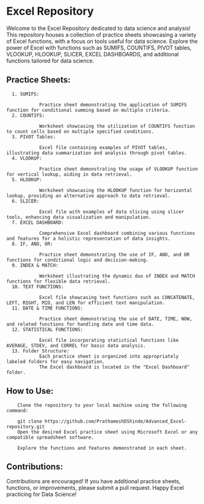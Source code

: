  # Excel Repository
Welcome to the Excel Repository dedicated to data science and analysis! This repository houses a collection of practice sheets showcasing a variety of Excel functions, with a focus on tools useful for data science. Explore the power of Excel with functions such as SUMIFS, COUNTIFS, PIVOT tables, VLOOKUP, HLOOKUP, SLICER, EXCEL DASHBOARDS, and additional functions tailored for data science.

## Practice Sheets:
      1. SUMIFS:

                Practice sheet demonstrating the application of SUMIFS function for conditional summing based on multiple criteria.
      2. COUNTIFS:

                Worksheet showcasing the utilization of COUNTIFS function to count cells based on multiple specified conditions.
      3. PIVOT Tables:

                Excel file containing examples of PIVOT tables, illustrating data summarization and analysis through pivot tables.
      4. VLOOKUP:

                Practice sheet demonstrating the usage of VLOOKUP function for vertical lookup, aiding in data retrieval.
      5. HLOOKUP:

                Worksheet showcasing the HLOOKUP function for horizontal lookup, providing an alternative approach to data retrieval.
      6. SLICER:

                Excel file with examples of data slicing using slicer tools, enhancing data visualization and manipulation.
      7. EXCEL DASHBOARD:

                Comprehensive Excel dashboard combining various functions and features for a holistic representation of data insights.
      8. IF, AND, OR:

                Practice sheet demonstrating the use of IF, AND, and OR functions for conditional logic and decision-making.
      9. INDEX & MATCH:

                Worksheet illustrating the dynamic duo of INDEX and MATCH functions for flexible data retrieval.
      10. TEXT FUNCTIONS:

                Excel file showcasing text functions such as CONCATENATE, LEFT, RIGHT, MID, and LEN for efficient text manipulation.
      11. DATE & TIME FUNCTIONS:

                Practice sheet demonstrating the use of DATE, TIME, NOW, and related functions for handling date and time data.
      12. STATISTICAL FUNCTIONS:

                Excel file incorporating statistical functions like AVERAGE, STDEV, and CORREL for basic data analysis.
      13. Folder Structure:
                Each practice sheet is organized into appropriately labeled folders for easy navigation.
                The Excel dashboard is located in the "Excel Dashboard" folder.
## How to Use:
        Clone the repository to your local machine using the following command:

        git clone https://github.com/PrathameshDShinde/Advanced_Excel-repository.git
        Open the desired Excel practice sheet using Microsoft Excel or any compatible spreadsheet software.

        Explore the functions and features demonstrated in each sheet.

## Contributions:
Contributions are encouraged! If you have additional practice sheets, functions, or improvements, please submit a pull request.
Happy Excel practicing for Data Science!

